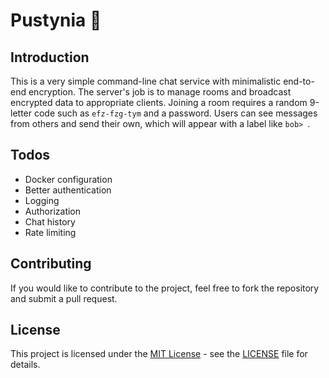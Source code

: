 # Pustynia 🐪

## Introduction

This is a very simple command-line chat service with minimalistic end-to-end encryption. The server's job is to manage rooms and broadcast encrypted data to appropriate clients. Joining a room requires a random 9-letter code such as `efz-fzg-tym` and a password. Users can see messages from others and send their own, which will appear with a label like `bob> `.

## Todos

- Docker configuration
- Better authentication
- Logging
- Authorization
- Chat history
- Rate limiting

## Contributing

If you would like to contribute to the project, feel free to fork the repository and submit a pull request.

## License

This project is licensed under the [MIT License](https://opensource.org/license/mit/) - see the [LICENSE](LICENSE) file for details.

